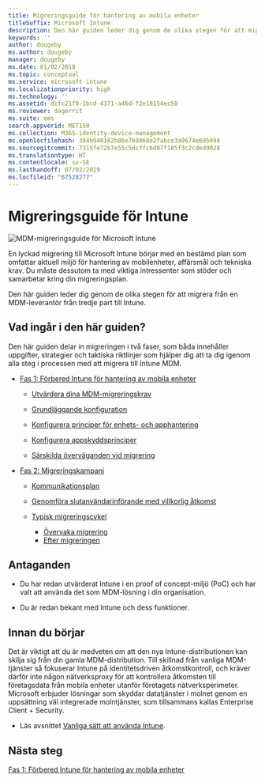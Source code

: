 ```yaml
---
title: Migreringsguide för hantering av mobila enheter
titleSuffix: Microsoft Intune
description: Den här guiden leder dig genom de olika stegen för att migrera från en MDM-leverantör från tredje part till Microsoft Intune.
keywords: ''
author: dougeby
ms.author: dougeby
manager: dougeby
ms.date: 01/02/2018
ms.topic: conceptual
ms.service: microsoft-intune
ms.localizationpriority: high
ms.technology: ''
ms.assetid: dcfc21f9-1bcd-4371-a46d-f2e18154ec50
ms.reviewer: dagerrit
ms.suite: ems
search.appverid: MET150
ms.collection: M365-identity-device-management
ms.openlocfilehash: 384b940182b86e769868e2fabce3a9674e695094
ms.sourcegitcommit: 7315fe72b7e55c5dcffc6d87f185f3c2cded9028
ms.translationtype: HT
ms.contentlocale: sv-SE
ms.lasthandoff: 07/02/2019
ms.locfileid: "67528277"
---
```

# <a name="intune-migration-guide"></a>Migreringsguide för Intune

![MDM-migreringsguide för Microsoft Intune](./media/MDM-migration-guide-art.PNG)

En lyckad migrering till Microsoft Intune börjar med en bestämd plan som omfattar aktuell miljö för hantering av mobilenheter, affärsmål och tekniska krav. Du måste dessutom ta med viktiga intressenter som stöder och samarbetar kring din migreringsplan.

Den här guiden leder dig genom de olika stegen för att migrera från en MDM-leverantör från tredje part till Intune.

## <a name="whats-included-in-this-guide"></a>Vad ingår i den här guiden?

Den här guiden delar in migreringen i två faser, som båda innehåller uppgifter, strategier och taktiska riktlinjer som hjälper dig att ta dig igenom alla steg i processen med att migrera till Intune MDM.

-   [Fas 1: Förbered Intune för hantering av mobila enheter](migration-guide-prepare.md)

    -   [Utvärdera dina MDM-migreringskrav](migration-guide-prepare.md#assess-mdm-requirements)

    -   [Grundläggande konfiguration](migration-guide-setup.md)

    -   [Konfigurera principer för enhets- och apphantering](migration-guide-configure-policies.md)

    -   [Konfigurera appskyddsprinciper](migration-guide-app-protection-policies.md)

    -   [Särskilda överväganden vid migrering](migration-guide-considerations.md)

-   [Fas 2: Migreringskampanj](migration-guide-campaign.md)

    -   [Kommunikationsplan](migration-guide-communication-plan.md)

    -   [Genomföra slutanvändarinförande med villkorlig åtkomst](migration-guide-drive-adoption.md)

    -   [Typisk migreringscykel](migration-guide-cycle.md)
        -   [Övervaka migrering](migration-guide-cycle.md#monitoring-migration)
        -   [Efter migreringen](migration-guide-cycle.md#post-migration)

## <a name="assumptions"></a>Antaganden

-   Du har redan utvärderat Intune i en proof of concept-miljö (PoC) och har valt att använda det som MDM-lösning i din organisation.

-   Du är redan bekant med Intune och dess funktioner.

## <a name="before-you-begin"></a>Innan du börjar

Det är viktigt att du är medveten om att den nya Intune-distributionen kan skilja sig från din gamla MDM-distribution. Till skillnad från vanliga MDM-tjänster så fokuserar Intune på identitetsdriven åtkomstkontroll, och kräver därför inte någon nätverksproxy för att kontrollera åtkomsten till företagsdata från mobila enheter utanför företagets nätverksperimeter. Microsoft erbjuder lösningar som skyddar datatjänster i molnet genom en uppsättning väl integrerade molntjänster, som tillsammans kallas Enterprise Client + Security.

-   Läs avsnittet [Vanliga sätt att använda Intune](common-scenarios.md).

## <a name="next-steps"></a>Nästa steg

[Fas 1: Förbered Intune för hantering av mobila enheter](migration-guide-prepare.md)
